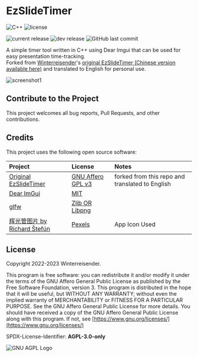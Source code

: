 # EzSlideTimer

![C++](https://img.shields.io/badge/C%2B%2B-00599C?logo=cplusplus&logoColor=white)
![license](https://img.shields.io/github/license/Winterreisender/EzPptTimer?color=663366)

![current release](https://img.shields.io/github/v/release/Winterreisender/EzPptTimer?label=current)
![dev release](https://img.shields.io/github/v/release/Winterreisender/EzPptTimer?label=dev&include_prereleases)
![GitHub last commit](https://img.shields.io/github/last-commit/Winterreisender/EzPptTimer)

A simple timer tool written in C++ using Dear Imgui that can be used for easy presentation time-tracking.  
Forked from [Winterreisender](https://github.com/Winterreisender/)'s [original EzSlideTimer (Chinese version available here)](https://github.com/Winterreisender/EzSlideTimer) and translated to English for personal use. 

![screenshot1](screenshot.webp)

## Contribute to the Project

This project welcomes all bug reports, Pull Requests, and other contributions.

## Credits

This project uses the following open source software:

| Project | License | Notes |
| :-- | :-- | :-- |
| [Original EzSlideTimer](https://github.com/Winterreisender/EzSlideTimer) | [GNU Affero GPL v3](https://github.com/poa00/EzSlideTimer/blob/master/LICENSE) | forked from this repo and translated to English|
| [Dear ImGui](https://github.com/ocornut/imgui)  | [MIT](https://mit-license.org/) | |
| [glfw](https://www.glfw.org/) | [Zlib OR Libpng](https://www.glfw.org/license) | |
| [辉光管图片 by Richard Štefún](https://www.pexels.com/photo/2024-alarm-clock-arduino-clock-1069690/) | [Pexels](https://www.pexels.com/license/)  | App Icon Used |

<!--
Dependencies:

- Mingw-w64
- Msys2
- Clangd
- UPX
-->

## License

Copyright 2022-2023 Winterreisender.

This program is free software: you can redistribute it and/or modify it under the terms of the GNU Affero General Public License as published by the Free Software Foundation, version 3.
This program is distributed in the hope that it will be useful, but WITHOUT ANY WARRANTY; without even the implied warranty of MERCHANTABILITY or FITNESS FOR A PARTICULAR PURPOSE. See the GNU Affero General Public License for more details.
You should have received a copy of the GNU Affero General Public License along with this program. If not, see [https://www.gnu.org/licenses/](https://www.gnu.org/licenses/)

SPDX-License-Identifier: **AGPL-3.0-only**

![GNU AGPL Logo](https://www.gnu.org/graphics/agplv3-155x51.png)

